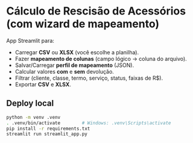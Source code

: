 # Cálculo de Rescisão de Acessórios (com wizard de mapeamento)

App Streamlit para:
- Carregar **CSV** ou **XLSX** (você escolhe a planilha).
- Fazer **mapeamento de colunas** (campo lógico → coluna do arquivo).
- Salvar/Carregar **perfil de mapeamento** (JSON).
- Calcular valores **com** e **sem** devolução.
- Filtrar (cliente, classe, termo, serviço, status, faixas de R$).
- Exportar **CSV** e **XLSX**.

## Deploy local
```bash
python -m venv .venv
. .venv/bin/activate        # Windows: .venv\Scripts\activate
pip install -r requirements.txt
streamlit run streamlit_app.py
